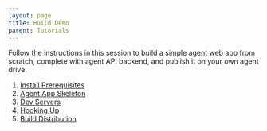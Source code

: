 ```yaml
---
layout: page
title: Build Demo
parent: Tutorials
---
```

Follow the instructions in this session to build a simple agent web app from scratch,
complete with agent API backend, and publish it on your own agent drive.

1. [Install Prerequisites](prerequisites)
2. [Agent App Skeleton](agent_app_skeleton)
3. [Dev Servers](dev_servers)
4. [Hooking Up](hooking_up)
5. [Build Distribution](build_distribution)
